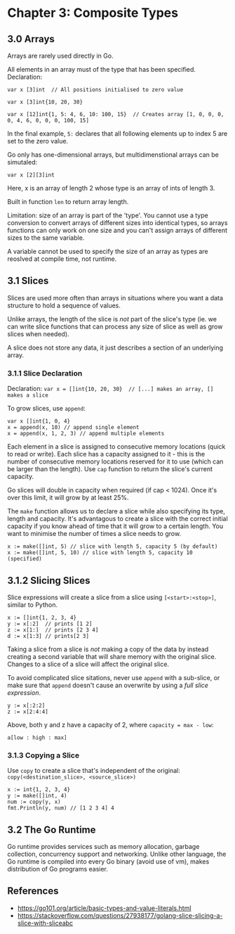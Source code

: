 # Chapter 3: Composite Types

## 3.0 Arrays

Arrays are rarely used directly in Go.

All elements in an array must of the type that has been specified. Declaration:

```
var x [3]int  // All positions initialised to zero value

var x [3]int{10, 20, 30}

var x [12]int{1, 5: 4, 6, 10: 100, 15}  // Creates array [1, 0, 0, 0, 0, 4, 6, 0, 0, 0, 100, 15]
```

In the final example, `5:` declares that all following elements up to index 5 are set to the zero value.

Go only has one-dimensional arrays, but multidimenstional arrays can be simutaled:

`var x [2][3]int`

Here, x is an array of length 2 whose type is an array of ints of length 3.

Built in function `len` to return array length.

Limitation: size of an array is part of the 'type'. You cannot use a type conversion to convert arrays of different sizes into identical types, so arrays functions can only work on one size and you can't assign arrays of different sizes to the same variable.

A variable cannot be used to specify the size of an array as types are reoslved at compile time, not runtime.

## 3.1 Slices
Slices are used more often than arrays in situations where you want a data structure to hold a sequence of values.

Unlike arrays, the length of the slice is *not* part of the slice's type (ie. we can write slice functions that can process any size of slice as well as grow slices when needed).

A slice does not store any data, it just describes a section of an underlying array.

### 3.1.1 Slice Declaration

Declaration:
`var x = []int{10, 20, 30}  // [...] makes an array, [] makes a slice`

To grow slices, use `append`:

```
var x []int{1, 0, 4}
x = append(x, 10) // append single element
x = append(x, 1, 2, 3) // append multiple elements
```

Each element in a slice is assigned to consecutive memory locations (quick to read or write). Each slice has a capacity assigned to it - this is the number of consecutive memory locations reserved for it to use (which can be larger than the length). Use `cap` function to return the slice's current capacity.

Go slices will double in capacity when required (if cap < 1024). Once it's over this limit, it will grow by at least 25%.

The `make` function allows us to declare a slice while also specifying its type, length and capacity. It's advantagous to create a slice with the correct initial capacity if you know ahead of time that it will grow to a certain length. You want to minimise the number of times a slice needs to grow.

```
x := make([]int, 5) // slice with length 5, capacity 5 (by default)
x := make([]int, 5, 10) // slice with length 5, capacity 10 (specified)
```

## 3.1.2 Slicing Slices

Slice expressions will create a slice from a slice using `[<start>:<stop>]`, similar to Python.
```
x := []int{1, 2, 3, 4}
y := x[:2]  // prints [1 2]
z := x[1:]  // prints [2 3 4]
d := x[1:3] // prints[2 3]
```

Taking a slice from a slice is _not_ making a copy of the data by instead creating a second variable that will share memory with the original slice. Changes to a slice of a slice will affect the original slice.

To avoid complicated slice sitations, never use `append` with a sub-slice, or make sure that `append` doesn't cause an overwrite by using a _full slice expression_.
```
y := x[:2:2]
z := x[2:4:4]
```

Above, both y and z have a capacity of 2, where `capacity = max - low`:

`a[low : high : max]`

### 3.1.3 Copying a Slice
Use `copy` to create a slice that's independent of the original: `copy(<destination_slice>, <source_slice>)`

```
x := int{1, 2, 3, 4}
y := make([]int, 4)
num := copy(y, x)
fmt.Println(y, num) // [1 2 3 4] 4
```

## 3.2 The Go Runtime

Go runtime provides services such as memory allocation, garbage collection, concurrency support and networking. Unlike other language, the Go runtime is compiled into every Go binary (avoid use of vm), makes distribution of Go programs easier.



## References
- https://go101.org/article/basic-types-and-value-literals.html
- https://stackoverflow.com/questions/27938177/golang-slice-slicing-a-slice-with-sliceabc